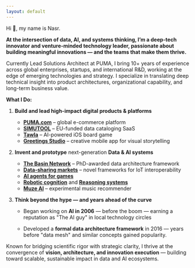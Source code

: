 ```yaml
---
layout: default
---
```


Hi 👋, my name is Nasr.


**At the intersection of data, AI, and systems thinking, I’m a deep-tech innovator and venture-minded technology leader, passionate about building meaningful innovations — and the teams that make them thrive.**

Currently Lead Solutions Architect at PUMA, I bring 10+ years of experience across global enterprises, startups, and international R&D, working at the edge of emerging technologies and strategy. I specialize in translating deep technical insight into product architectures, organizational capability, and long-term business value. 
	
**What I Do:**

1. **Build and lead high-impact digital products & platforms**
	- **[PUMA.com](https://www.puma.com)** – global e-commerce platform
	- **[SIMUTOOL](https://github.com/simutool)** – EU-funded data cataloging SaaS
	- **[Tawla](tw)** – AI-powered iOS board game
	- **[Greetings Studio](gs)** – creative mobile app for visual storytelling

2. **Invent and prototype** next-generation **Data & AI systems**
	- **[The Basin Network](phd)** – PhD-awarded data architecture framework 
	- **[Data-sharing markets](https://doi.org/10.1007/s42486-020-00054-y)** – novel frameworks for IoT interoperability
	- **[AI agents for games](tw)**
	- **[Robotic cognition](https://ebooks.iospress.nl/volumearticle/6006)** and **[Reasoning systems](https://doi.org/10.1007/978-3-642-16111-7_14)**
	- **[Muze AI](https://github.com/n42r/muze-ai)** – experimental music recommender 

3. **Think beyond the hype — and years ahead of the curve**
	- Began working on **AI in 2006** — before the boom — earning a reputation as "The AI guy" in local technology circles
	
	- Developed a **formal data architecture framework** in 2016 — years before "data mesh" and similar concepts gained popularity.

Known for bridging scientific rigor with strategic clarity, I thrive at the convergence of **vision, architecture, and innovation execution** — building toward scalable, sustainable impact in data and AI ecosystems.


